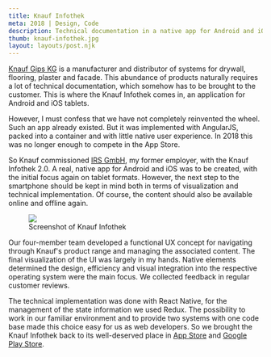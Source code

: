 ```yaml
---
title: Knauf Infothek
meta: 2018 | Design, Code
description: Technical documentation in a native app for Android and iOS.
thumb: knauf-infothek.jpg
layout: layouts/post.njk
---
```

<a href="https://www.knauf.de/" target="_blank" rel="noopener noreferrer">Knauf Gips KG</a> is a manufacturer and distributor of systems for drywall, flooring, plaster and facade. This abundance of products naturally requires a lot of technical documentation, which somehow has to be brought to the customer. This is where the Knauf Infothek comes in, an application for Android and iOS tablets.

However, I must confess that we have not completely reinvented the wheel. Such an app already existed. But it was implemented with AngularJS, packed into a container and with little native user experience. In 2018 this was no longer enough to compete in the App Store.

So Knauf commissioned <a href="https://irs-nbg.de/" target="_blank" rel="noopener noreferrer">IRS GmbH</a>, my former employer, with the Knauf Infothek 2.0. A real, native app for Android and iOS was to be created, with the initial focus again on tablet formats. However, the next step to the smartphone should be kept in mind both in terms of visualization and technical implementation. Of course, the content should also be available online and offline again.

<figure>
  <img src="{{ '/img/details/knauf-infothek.jpg' | url }}">
  <figcaption class="post__caption">Screenshot of Knauf Infothek</figcaption>
</figure>

Our four-member team developed a functional UX concept for navigating through Knauf's product range and managing the associated content. The final visualization of the UI was largely in my hands. Native elements determined the design, efficiency and visual integration into the respective operating system were the main focus. We collected feedback in regular customer reviews.

The technical implementation was done with React Native, for the management of the state information we used Redux. The possibility to work in our familiar environment and to provide two systems with one code base made this choice easy for us as web developers. So we brought the Knauf Infothek back to its well-deserved place in <a href="https://apps.apple.com/de/app/knauf-infothek/id949469695/" target="_blank" rel="noopener noreferrer">App Store</a> and <a href="https://play.google.com/store/apps/details?id=de.knauf.infothek/" target="_blank" rel="noopener noreferrer">Google Play Store</a>.